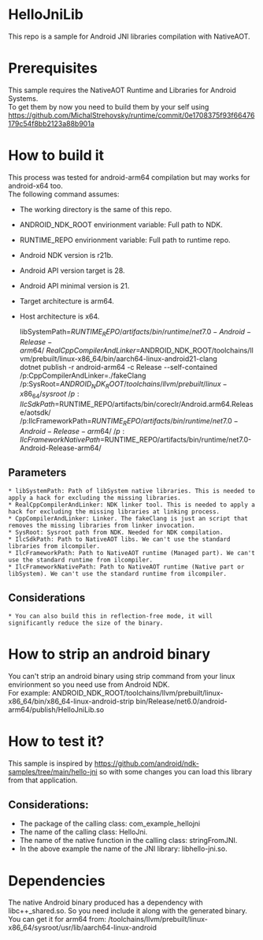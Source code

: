 # HelloJniLib
 This repo is a sample for Android JNI libraries compilation with NativeAOT.
 
# Prerequisites
This sample requires the NativeAOT Runtime and Libraries for Android Systems. <br/>
To get them by now you need to build them by your self using https://github.com/MichalStrehovsky/runtime/commit/0e1708375f93f66476179c54f8bb2123a88b901a

# How to build it
This process was tested for android-arm64 compilation but may works for android-x64 too. <br/>
The following command assumes:
 * The working directory is the same of this repo. 
 * ANDROID_NDK_ROOT envirionment variable: Full path to NDK. 
 * RUNTIME_REPO envirionment variable: Full path to runtime repo.
 * Android NDK version is r21b.
 * Android API version target is 28.
 * Android API minimal version is 21.
 * Target architecture is arm64.
 * Host architecture is x64.

   libSystemPath=$RUNTIME_REPO/artifacts/bin/runtime/net7.0-Android-Release-arm64/ \
   RealCppCompilerAndLinker=$ANDROID_NDK_ROOT/toolchains/llvm/prebuilt/linux-x86_64/bin/aarch64-linux-android21-clang \
   dotnet publish -r android-arm64 -c Release --self-contained \
	/p:CppCompilerAndLinker=./fakeClang \
	/p:SysRoot=$ANDROID_NDK_ROOT/toolchains/llvm/prebuilt/linux-x86_64/sysroot \
	/p:IlcSdkPath=$RUNTIME_REPO/artifacts/bin/coreclr/Android.arm64.Release/aotsdk/ \
	/p:IlcFrameworkPath=$RUNTIME_REPO/artifacts/bin/runtime/net7.0-Android-Release-arm64/ \
	/p:IlcFrameworkNativePath=$RUNTIME_REPO/artifacts/bin/runtime/net7.0-Android-Release-arm64/ 

## Parameters
	* libSystemPath: Path of libSystem native libraries. This is needed to apply a hack for excluding the missing libraries.
	* RealCppCompilerAndLinker: NDK linker tool. This is needed to apply a hack for excluding the missing libraries at linking process.
	* CppCompilerAndLinker: Linker. The fakeClang is just an script that removes the missing libraries from linker invocation.
	* SysRoot: Sysroot path from NDK. Needed for NDK compilation.
	* IlcSdkPath: Path to NativeAOT libs. We can't use the standard libraries from ilcompiler.
	* IlcFrameworkPath: Path to NativeAOT runtime (Managed part). We can't use the standard runtime from ilcompiler.
	* IlcFrameworkNativePath: Path to NativeAOT runtime (Native part or libSystem). We can't use the standard runtime from ilcompiler.

## Considerations
	* You can also build this in reflection-free mode, it will significantly reduce the size of the binary.

# How to strip an android binary
You can't strip an android binary using strip command from your linux envirionment so you need use from Android NDK. <br/>
For example:
	ANDROID_NDK_ROOT/toolchains/llvm/prebuilt/linux-x86_64/bin/x86_64-linux-android-strip bin/Release/net6.0/android-arm64/publish/HelloJniLib.so

# How to test it?
This sample is inspired by https://github.com/android/ndk-samples/tree/main/hello-jni so with some changes you can load this library from that application. <br/>
## Considerations:
  * The package of the calling class: com_example_hellojni
  * The name of the calling class: HelloJni.
  * The name of the native function in the calling class: stringFromJNI.
  * In the above example the name of the JNI library: libhello-jni.so.

# Dependencies
The native Android binary produced has a dependency with libc++_shared.so. So you need include it along with the generated binary. <br/>
You can get it for arm64 from:
	/toolchains/llvm/prebuilt/linux-x86_64/sysroot/usr/lib/aarch64-linux-android